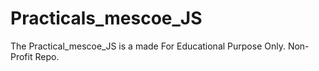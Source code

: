 # Practicals_mescoe_JS
The Practical_mescoe_JS is a made   For Educational Purpose Only.
Non-Profit Repo.
